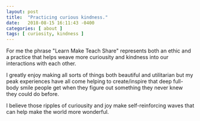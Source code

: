 ```yaml
---
layout: post
title:  "Practicing curious kindness."
date:   2018-08-15 16:11:43 -0400
categories: [ about ]
tags: [ curiosity, kindness ]
---
```

For me the phrase "Learn Make Teach Share" represents both an ethic and a practice that
helps weave more curiousity and kindness into our interactions with each other.

I greatly enjoy making all sorts of things both beautiful and utilitarian but
my peak experiences have all come helping to create/inspire that deep full-body
smile people get when they figure out something they never knew they could do
before.

I believe those ripples of curiousity and joy make self-reinforcing waves that can help
make the world more wonderful.